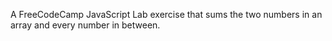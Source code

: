 A FreeCodeCamp JavaScript Lab exercise that sums the two numbers in an array and every number in between.

